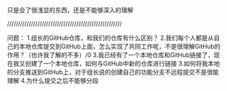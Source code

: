 只是会了很浅显的东西，还是不能够深入的理解

/////////////////////////////////////////////////////

问题：
	1.组长的GitHub仓库，和我们的仓库有什么区别？
	2.我们每个人都是从自己的本地仓库提交到GitHub上面，怎么实现了共同工作呢，不是很理解GitHub的作用？（也许我了解的不多）/0
	3.我已经有了一个本地仓库和GitHub链接了，现在我又创建了一个本地仓库，如何与GitHub中新的仓库进行链接
	3.如何将我本地的分支推送到GitHub上，对于组长说的创建自己的功能分支不远程提交不是很能理解
	4.为什么提交之后不能够分段